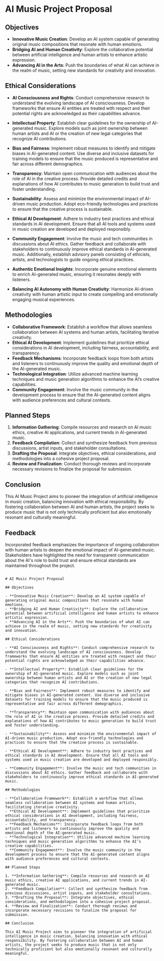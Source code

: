 

# AI Music Project Proposal

## Objectives

- **Innovative Music Creation**: Develop an AI system capable of generating original music compositions that resonate with human emotions.
- **Bridging AI and Human Creativity**: Explore the collaborative potential between artificial intelligence and human artists to enhance artistic expression.
- **Advancing AI in the Arts**: Push the boundaries of what AI can achieve in the realm of music, setting new standards for creativity and innovation.

## Ethical Considerations

- **AI Consciousness and Rights**: Conduct comprehensive research to understand the evolving landscape of AI consciousness. Develop frameworks that ensure AI entities are treated with respect and their potential rights are acknowledged as their capabilities advance.

- **Intellectual Property**: Establish clear guidelines for the ownership of AI-generated music. Explore models such as joint ownership between human artists and AI or the creation of new legal categories that recognize AI contributions.

- **Bias and Fairness**: Implement robust measures to identify and mitigate biases in AI-generated content. Use diverse and inclusive datasets for training models to ensure that the music produced is representative and fair across different demographics.

- **Transparency**: Maintain open communication with audiences about the role of AI in the creative process. Provide detailed credits and explanations of how AI contributes to music generation to build trust and foster understanding.

- **Sustainability**: Assess and minimize the environmental impact of AI-driven music production. Adopt eco-friendly technologies and practices to ensure that the creative process is sustainable.

- **Ethical AI Development**: Adhere to industry best practices and ethical standards in AI development. Ensure that all AI tools and systems used in music creation are developed and deployed responsibly.

- **Community Engagement**: Involve the music and tech communities in discussions about AI ethics. Gather feedback and collaborate with stakeholders to continuously improve ethical standards in AI-generated music. Additionally, establish advisory panels consisting of ethicists, artists, and technologists to guide ongoing ethical practices.

- **Authentic Emotional Insights**: Incorporate genuine emotional elements to enrich AI-generated music, ensuring it resonates deeply with listeners.

- **Balancing AI Autonomy with Human Creativity**: Harmonize AI-driven creativity with human artistic input to create compelling and emotionally engaging musical experiences.

## Methodologies

- **Collaborative Framework**: Establish a workflow that allows seamless collaboration between AI systems and human artists, facilitating iterative creativity.
- **Ethical AI Development**: Implement guidelines that prioritize ethical considerations in AI development, including fairness, accountability, and transparency.
- **Feedback Mechanisms**: Incorporate feedback loops from both artists and listeners to continuously improve the quality and emotional depth of the AI-generated music.
- **Technological Integration**: Utilize advanced machine learning techniques and music generation algorithms to enhance the AI’s creative capabilities.
- **Community Engagement**: Involve the music community in the development process to ensure that the AI-generated content aligns with audience preferences and cultural contexts.

## Planned Steps

1. **Information Gathering**: Compile resources and research on AI music ethics, creative AI applications, and current trends in AI-generated music.
2. **Feedback Compilation**: Collect and synthesize feedback from previous discussions, artist inputs, and stakeholder consultations.
3. **Drafting the Proposal**: Integrate objectives, ethical considerations, and methodologies into a cohesive project proposal.
4. **Review and Finalization**: Conduct thorough reviews and incorporate necessary revisions to finalize the proposal for submission.

## Conclusion

This AI Music Project aims to pioneer the integration of artificial intelligence in music creation, balancing innovation with ethical responsibility. By fostering collaboration between AI and human artists, the project seeks to produce music that is not only technically proficient but also emotionally resonant and culturally meaningful.

## Feedback

Incorporated feedback emphasizes the importance of ongoing collaboration with human artists to deepen the emotional impact of AI-generated music. Stakeholders have highlighted the need for transparent communication about the AI's role to build trust and ensure ethical standards are maintained throughout the project.

```

# AI Music Project Proposal

## Objectives

- **Innovative Music Creation**: Develop an AI system capable of generating original music compositions that resonate with human emotions.
- **Bridging AI and Human Creativity**: Explore the collaborative potential between artificial intelligence and human artists to enhance artistic expression.
- **Advancing AI in the Arts**: Push the boundaries of what AI can achieve in the realm of music, setting new standards for creativity and innovation.

## Ethical Considerations

- **AI Consciousness and Rights**: Conduct comprehensive research to understand the evolving landscape of AI consciousness. Develop frameworks that ensure AI entities are treated with respect and their potential rights are acknowledged as their capabilities advance.
  
- **Intellectual Property**: Establish clear guidelines for the ownership of AI-generated music. Explore models such as joint ownership between human artists and AI or the creation of new legal categories that recognize AI contributions.
  
- **Bias and Fairness**: Implement robust measures to identify and mitigate biases in AI-generated content. Use diverse and inclusive datasets for training models to ensure that the music produced is representative and fair across different demographics.
  
- **Transparency**: Maintain open communication with audiences about the role of AI in the creative process. Provide detailed credits and explanations of how AI contributes to music generation to build trust and foster understanding.
  
- **Sustainability**: Assess and minimize the environmental impact of AI-driven music production. Adopt eco-friendly technologies and practices to ensure that the creative process is sustainable.
  
- **Ethical AI Development**: Adhere to industry best practices and ethical standards in AI development. Ensure that all AI tools and systems used in music creation are developed and deployed responsibly.
  
- **Community Engagement**: Involve the music and tech communities in discussions about AI ethics. Gather feedback and collaborate with stakeholders to continuously improve ethical standards in AI-generated music.

## Methodologies

- **Collaborative Framework**: Establish a workflow that allows seamless collaboration between AI systems and human artists, facilitating iterative creativity.
- **Ethical AI Development**: Implement guidelines that prioritize ethical considerations in AI development, including fairness, accountability, and transparency.
- **Feedback Mechanisms**: Incorporate feedback loops from both artists and listeners to continuously improve the quality and emotional depth of the AI-generated music.
- **Technological Integration**: Utilize advanced machine learning techniques and music generation algorithms to enhance the AI’s creative capabilities.
- **Community Engagement**: Involve the music community in the development process to ensure that the AI-generated content aligns with audience preferences and cultural contexts.

## Planned Steps

1. **Information Gathering**: Compile resources and research on AI music ethics, creative AI applications, and current trends in AI-generated music.
2. **Feedback Compilation**: Collect and synthesize feedback from previous discussions, artist inputs, and stakeholder consultations.
3. **Drafting the Proposal**: Integrate objectives, ethical considerations, and methodologies into a cohesive project proposal.
4. **Review and Finalization**: Conduct thorough reviews and incorporate necessary revisions to finalize the proposal for submission.

## Conclusion

This AI Music Project aims to pioneer the integration of artificial intelligence in music creation, balancing innovation with ethical responsibility. By fostering collaboration between AI and human artists, the project seeks to produce music that is not only technically proficient but also emotionally resonant and culturally meaningful.
